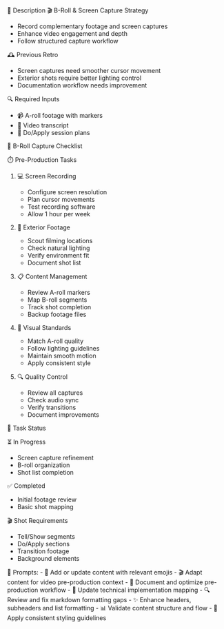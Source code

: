 🧠 Description
🎬 B-Roll & Screen Capture Strategy
- Record complementary footage and screen captures
- Enhance video engagement and depth
- Follow structured capture workflow

🕰️ Previous Retro
- Screen captures need smoother cursor movement
- Exterior shots require better lighting control
- Documentation workflow needs improvement

🔍 Required Inputs
- 📹 A-roll footage with markers
- 📝 Video transcript
- 🎯 Do/Apply session plans

🎯 B-Roll Capture Checklist

⏱️ Pre-Production Tasks
1. 💻 Screen Recording
   - Configure screen resolution
   - Plan cursor movements
   - Test recording software
   - Allow 1 hour per week

2. 🌳 Exterior Footage
   - Scout filming locations
   - Check natural lighting
   - Verify environment fit
   - Document shot list

3. 📋 Content Management
   - Review A-roll markers
   - Map B-roll segments
   - Track shot completion
   - Backup footage files

4. 🎨 Visual Standards
   - Match A-roll quality
   - Follow lighting guidelines
   - Maintain smooth motion
   - Apply consistent style

5. 🔍 Quality Control
   - Review all captures
   - Check audio sync
   - Verify transitions
   - Document improvements

📝 Task Status

⏳ In Progress
- Screen capture refinement
- B-roll organization
- Shot list completion

✅ Completed
- Initial footage review
- Basic shot mapping

🎬 Shot Requirements
- Tell/Show segments
- Do/Apply sections
- Transition footage
- Background elements

 💭 Prompts:
    - 🎯 Add or update content with relevant emojis
    - 🎬 Adapt content for video pre-production context
    - 📝 Document and optimize pre-production workflow
    - 🔧 Update technical implementation mapping
    - 🔍 Review and fix markdown formatting gaps
    - ✨ Enhance headers, subheaders and list formatting
    - 📊 Validate content structure and flow
    - 🎨 Apply consistent styling guidelines